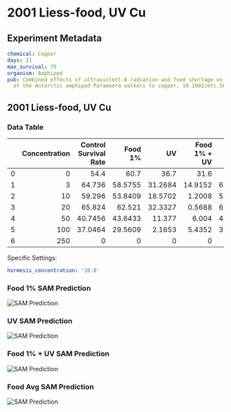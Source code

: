 # 2001 Liess-food, UV Cu

## Experiment Metadata

```yaml
chemical: Copper
days: 21
max_survival: 75
organism: Amphipod
pub: Combined effects of ultraviolett-B radiation and food shortage on the sensitivity
  of the Antarctic amphipod Paramoera walkeri to copper, 10.1002/etc.5620200931

```


## 2001 Liess-food, UV Cu

### Data Table

|    |   Concentration |   Control Survival Rate |   Food 1% |      UV |   Food 1% + UV |   Food Avg |
|---:|----------------:|------------------------:|----------:|--------:|---------------:|-----------:|
|  0 |               0 |                 54.4    |   60.7    | 36.7    |        31.6    |    57.55   |
|  1 |               3 |                 64.736  |   58.5755 | 31.2684 |        14.9152 |    61.6557 |
|  2 |              10 |                 59.296  |   53.8409 | 18.5702 |         1.2008 |    56.5684 |
|  3 |              20 |                 65.824  |   62.521  | 32.3327 |         0.5688 |    64.1725 |
|  4 |              50 |                 40.7456 |   43.6433 | 11.377  |         6.004  |    42.1945 |
|  5 |             100 |                 37.0464 |   29.5609 |  2.1653 |         5.4352 |    33.3036 |
|  6 |             250 |                  0      |    0      |  0      |         0      |     0      |

Specific Settings:

```yaml
hormesis_concentration: '20.0'
```


### Food 1% SAM Prediction

![SAM Prediction](imgs/sam_predictions/2001_Liess-food,_UV_Cu_Food_1%.png)
### UV SAM Prediction

![SAM Prediction](imgs/sam_predictions/2001_Liess-food,_UV_Cu_UV.png)
### Food 1% + UV SAM Prediction

![SAM Prediction](imgs/sam_predictions/2001_Liess-food,_UV_Cu_Food_1%_+_UV.png)
### Food Avg SAM Prediction

![SAM Prediction](imgs/sam_predictions/2001_Liess-food,_UV_Cu_Food_Avg.png)
